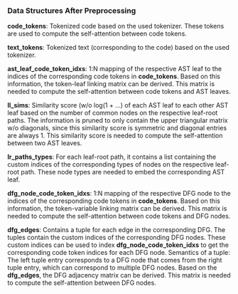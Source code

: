 ### Data Structures After Preprocessing

**code_tokens**: Tokenized code based on the used tokenizer. These tokens are used to compute the self-attention between code tokens.

**text_tokens**: Tokenized text (corresponding to the code) based on the used tokenizer.

**ast_leaf_code_token_idxs**: 1:N mapping of the respective AST leaf to the indices of the corresponding code tokens in **code_tokens**. Based on this information, the token-leaf linking matrix can be derived. This matrix is needed to compute the self-attention between code tokens and AST leaves.

**ll_sims**: Similarity score (w/o log(1 + ...) of each AST leaf to each other AST leaf based on the number of common nodes on the respective leaf-root paths. The information is pruned to only contain the upper triangular matrix w/o diagonals, since this similarity score is symmetric and diagonal entries are always 1. This similarity score is needed to compute the self-attention between two AST leaves.

**lr_paths_types**: For each leaf-root path, it contains a list containing the custom indices of the corresponding types of nodes on the respective leaf-root path. These node types are needed to embed the corresponding AST leaf.

**dfg_node_code_token_idxs**: 1:N mapping of the respective DFG node to the indices of the corresponding code tokens in **code_tokens**. Based on this information, the token-variable linking matrix can be derived. This matrix is needed to compute the self-attention between code tokens and DFG nodes.

**dfg_edges**: Contains a tuple for each edge in the corresponding DFG. The tuples contain the custom indices of the corresponding DFG nodes. These custom indices can be used to index **dfg_node_code_token_idxs** to get the corresponding code token indices for each DFG node. Semantics of a tuple: The left tuple entry corresponds to a DFG node that comes from the right tuple entry, which can correspond to multiple DFG nodes. Based on the **dfg_edges**, the DFG adjacency matrix can be derived. This matrix is needed to compute the self-attention between DFG nodes.
